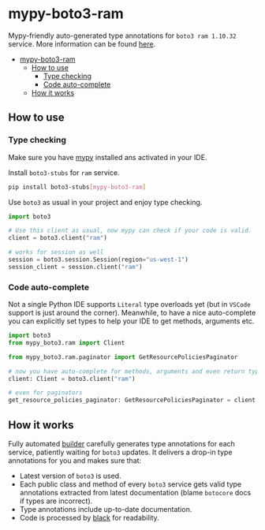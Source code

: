 # mypy-boto3-ram

Mypy-friendly auto-generated type annotations for `boto3 ram 1.10.32` service.
More information can be found [here](https://github.com/vemel/mypy_boto3).

- [mypy-boto3-ram](#mypy-boto3-ram)
  - [How to use](#how-to-use)
    - [Type checking](#type-checking)
    - [Code auto-complete](#code-auto-complete)
  - [How it works](#how-it-works)

## How to use

### Type checking

Make sure you have [mypy](https://github.com/python/mypy) installed ans activated in your IDE.

Install `boto3-stubs` for `ram` service.

```bash
pip install boto3-stubs[mypy-boto3-ram]
```

Use `boto3` as usual in your project and enjoy type checking.

```python
import boto3

# Use this client as usual, now mypy can check if your code is valid.
client = boto3.client("ram")

# works for session as well
session = boto3.session.Session(region="us-west-1")
session_client = session.client("ram")

```

### Code auto-complete

Not a single Python IDE supports `Literal` type overloads yet (but in `VSCode` support is just around the corner).
Meanwhile, to have a nice auto-complete you can explicitly set types to help your IDE to get methods, arguments etc.

```python
import boto3
from mypy_boto3.ram import Client

from mypy_boto3.ram.paginator import GetResourcePoliciesPaginator

# now you have auto-complete for methods, arguments and even return types
client: Client = boto3.client("ram")

# even for paginators
get_resource_policies_paginator: GetResourcePoliciesPaginator = client.get_paginator("get_resource_policies")
```

## How it works

Fully automated [builder](https://github.com/vemel/mypy_boto3) carefully generates
type annotations for each service, patiently waiting for `boto3` updates. It delivers
a drop-in type annotations for you and makes sure that:

- Latest version of `boto3` is used.
- Each public class and method of every `boto3` service gets valid type annotations
  extracted from latest documentation (blame `botocore` docs if types are incorrect).
- Type annotations include up-to-date documentation.
- Code is processed by [black](https://github.com/psf/black) for readability.